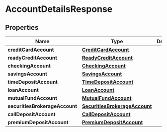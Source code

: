 
# AccountDetailsResponse

## Properties
Name | Type | Description | Notes
------------ | ------------- | ------------- | -------------
**creditCardAccount** | [**CreditCardAccount**](CreditCardAccount.md) |  |  [optional]
**readyCreditAccount** | [**ReadyCreditAccount**](ReadyCreditAccount.md) |  |  [optional]
**checkingAccount** | [**CheckingAccount**](CheckingAccount.md) |  |  [optional]
**savingsAccount** | [**SavingsAccount**](SavingsAccount.md) |  |  [optional]
**timeDepositAccount** | [**TimeDepositAccount**](TimeDepositAccount.md) |  |  [optional]
**loanAccount** | [**LoanAccount**](LoanAccount.md) |  |  [optional]
**mutualFundAccount** | [**MutualFundAccount**](MutualFundAccount.md) |  |  [optional]
**securitiesBrokerageAccount** | [**SecuritiesBrokerageAccount**](SecuritiesBrokerageAccount.md) |  |  [optional]
**callDepositAccount** | [**CallDepositAccount**](CallDepositAccount.md) |  |  [optional]
**premiumDepositAccount** | [**PremiumDepositAccount**](PremiumDepositAccount.md) |  |  [optional]



